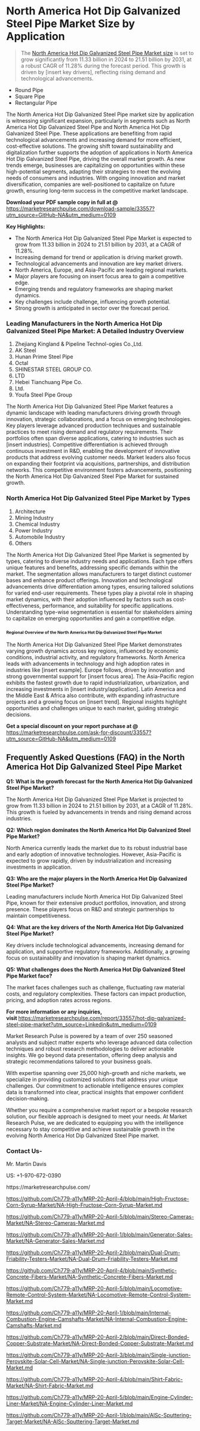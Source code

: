 <h1>North America Hot Dip Galvanized Steel Pipe Market&nbsp;Size by Application</h1><blockquote><p>The <a href="https://marketresearchpulse.com/download-sample/33557?utm_source=GitHub-NA&amp;utm_medium=0109">North America Hot Dip Galvanized Steel Pipe Market size</a> is set to grow significantly from 11.33 billion in 2024 to 21.51 billion by 2031, at a robust CAGR of 11.28% during the forecast period. This growth is driven by [insert key drivers], reflecting rising demand and technological advancements.</p></blockquote><ul><li>Round Pipe<li> Square Pipe<li> Rectangular Pipe</li></ul><p>The North America Hot Dip Galvanized Steel Pipe market size by application is witnessing significant expansion, particularly in segments such as North America Hot Dip Galvanized Steel Pipe and North America Hot Dip Galvanized Steel Pipe. These applications are benefiting from rapid technological advancements and increasing demand for more efficient, cost-effective solutions. The growing shift toward sustainability and digitalization further supports the adoption of applications in North America Hot Dip Galvanized Steel Pipe, driving the overall market growth. As new trends emerge, businesses are capitalizing on opportunities within these high-potential segments, adapting their strategies to meet the evolving needs of consumers and industries. With ongoing innovation and market diversification, companies are well-positioned to capitalize on future growth, ensuring long-term success in the competitive market landscape.</p><p><strong>Download your PDF sample copy in full at @ </strong><a href="https://marketresearchpulse.com/download-sample/33557?utm_source=GitHub-NA&amp;utm_medium=0109">https://marketresearchpulse.com/download-sample/33557?utm_source=GitHub-NA&amp;utm_medium=0109</a></p><p><strong>Key Highlights: </strong></p><ul><li>The North America Hot Dip Galvanized Steel Pipe Market is expected to grow from 11.33 billion in 2024 to 21.51 billion by 2031, at a CAGR of 11.28%.</li><li>Increasing demand for trend or application is driving market growth.</li><li>Technological advancements and innovation are key market drivers.</li><li>North America, Europe, and Asia-Pacific are leading regional markets.</li><li>Major players are focusing on insert focus area to gain a competitive edge.</li><li>Emerging trends and regulatory frameworks are shaping market dynamics.</li><li>Key challenges include challenge, influencing growth potential.</li><li>Strong growth is anticipated in sector over the forecast period.</li></ul><h3>Leading Manufacturers in the North America Hot Dip Galvanized Steel Pipe Market: A Detailed Industry Overview</h3><ol><li>Zhejiang Kingland & Pipeline Technol-ogies Co.,Ltd.</li><li>AK Steel</li><li>Hunan Prime Steel Pipe</li><li>Octal</li><li>SHINESTAR STEEL GROUP CO.</li><li>LTD</li><li>Hebei Tianchuang Pipe Co.</li><li>Ltd.</li><li>Youfa Steel Pipe Group</li></ol><div class="flex max-w-full flex-col flex-grow"><div class="min-h-8 text-message flex w-full flex-col items-end gap-2 whitespace-normal break-words [.text-message+&amp;]:mt-5" dir="auto" data-message-author-role="assistant" data-message-id="fd8432e4-4910-450d-b182-61b7bfb0a01f" data-message-model-slug="gpt-4o"><div class="flex w-full flex-col gap-1 empty:hidden first:pt-[3px]"><div class="markdown prose w-full break-words dark:prose-invert light"><p>The North America Hot Dip Galvanized Steel Pipe Market features a dynamic landscape with leading manufacturers driving growth through innovation, strategic collaborations, and a focus on emerging technologies. Key players leverage advanced production techniques and sustainable practices to meet rising demand and regulatory requirements. Their portfolios often span diverse applications, catering to industries such as [insert industries]. Competitive differentiation is achieved through continuous investment in R&amp;D, enabling the development of innovative products that address evolving customer needs. Market leaders also focus on expanding their footprint via acquisitions, partnerships, and distribution networks. This competitive environment fosters advancements, positioning the North America Hot Dip Galvanized Steel Pipe Market for sustained growth.</p></div></div></div></div><h3>North America Hot Dip Galvanized Steel Pipe Market by Types</h3><ol><li>Architecture<li> Mining Industry<li> Chemical Industry<li> Power Industry<li> Automobile Industry<li> Others</li></ol><div class="flex max-w-full flex-col flex-grow"><div class="min-h-8 text-message flex w-full flex-col items-end gap-2 whitespace-normal break-words [.text-message+&amp;]:mt-5" dir="auto" data-message-author-role="assistant" data-message-id="084470be-0bb7-4664-bddf-5156b4f41249" data-message-model-slug="gpt-4o-mini"><div class="flex w-full flex-col gap-1 empty:hidden first:pt-[3px]"><div class="markdown prose w-full break-words dark:prose-invert light"><p>The North America Hot Dip Galvanized Steel Pipe Market is segmented by types, catering to diverse industry needs and applications. Each type offers unique features and benefits, addressing specific demands within the market. The segmentation allows manufacturers to target distinct customer bases and enhance product offerings. Innovation and technological advancements drive differentiation among types, ensuring tailored solutions for varied end-user requirements. These types play a pivotal role in shaping market dynamics, with their adoption influenced by factors such as cost-effectiveness, performance, and suitability for specific applications. Understanding type-wise segmentation is essential for stakeholders aiming to capitalize on emerging opportunities and gain a competitive edge.</p></div></div></div></div><h3><span style="font-size: 11px;">Regional Overview of the North America Hot Dip Galvanized Steel Pipe Market</span></h3><div class="flex max-w-full flex-col flex-grow"><div class="min-h-8 text-message flex w-full flex-col items-end gap-2 whitespace-normal break-words [.text-message+&amp;]:mt-5" dir="auto" data-message-author-role="assistant" data-message-id="e9038762-ce64-4e30-91c9-9bd413514231" data-message-model-slug="gpt-4o-mini"><div class="flex w-full flex-col gap-1 empty:hidden first:pt-[3px]"><div class="markdown prose w-full break-words dark:prose-invert light"><p>The North America Hot Dip Galvanized Steel Pipe Market demonstrates varying growth dynamics across key regions, influenced by economic conditions, industrial activity, and regulatory frameworks. North America leads with advancements in technology and high adoption rates in industries like [insert example]. Europe follows, driven by innovation and strong governmental support for [insert focus area]. The Asia-Pacific region exhibits the fastest growth due to rapid industrialization, urbanization, and increasing investments in [insert industry/application]. Latin America and the Middle East &amp; Africa also contribute, with expanding infrastructure projects and a growing focus on [insert trend]. Regional insights highlight opportunities and challenges unique to each market, guiding strategic decisions.</p></div></div></div></div><p><strong>Get a special discount on your report purchase at @ </strong><a href="https://marketresearchpulse.com/ask-for-discount/33557?utm_source=GitHub-NA&amp;utm_medium=0109">https://marketresearchpulse.com/ask-for-discount/33557?utm_source=GitHub-NA&amp;utm_medium=0109</a></p><h2>Frequently Asked Questions (FAQ) in the North America Hot Dip Galvanized Steel Pipe Market</h2><p><strong>Q1: What is the growth forecast for the North America Hot Dip Galvanized Steel Pipe Market?</strong></p><p>The North America Hot Dip Galvanized Steel Pipe Market is projected to grow from 11.33 billion in 2024 to 21.51 billion by 2031, at a CAGR of 11.28%. This growth is fueled by advancements in trends and rising demand across industries.</p><p><strong>Q2: Which region dominates the North America Hot Dip Galvanized Steel Pipe Market?</strong></p><p>North America currently leads the market due to its robust industrial base and early adoption of innovative technologies. However, Asia-Pacific is expected to grow rapidly, driven by industrialization and increasing investments in application.</p><p><strong>Q3: Who are the major players in the North America Hot Dip Galvanized Steel Pipe Market?</strong></p><p>Leading manufacturers include North America Hot Dip Galvanized Steel Pipe, known for their extensive product portfolios, innovation, and strong presence. These players focus on R&amp;D and strategic partnerships to maintain competitiveness.</p><p><strong>Q4: What are the key drivers of the North America Hot Dip Galvanized Steel Pipe Market?</strong></p><p>Key drivers include technological advancements, increasing demand for application, and supportive regulatory frameworks. Additionally, a growing focus on sustainability and innovation is shaping market dynamics.</p><p><strong>Q5: What challenges does the North America Hot Dip Galvanized Steel Pipe Market face?</strong></p><p>The market faces challenges such as challenge, fluctuating raw material costs, and regulatory complexities. These factors can impact production, pricing, and adoption rates across regions.</p><p><strong>For more information or any inquiries, visit&nbsp;</strong><a href="https://marketresearchpulse.com/report/33557/hot-dip-galvanized-steel-pipe-market?utm_source=Linkedin&utm_medium=0109">https://marketresearchpulse.com/report/33557/hot-dip-galvanized-steel-pipe-market?utm_source=Linkedin&utm_medium=0109</a></p><p>Market Research Pulse is powered by a team of over 250 seasoned analysts and subject matter experts who leverage advanced data collection techniques and robust research methodologies to deliver actionable insights. We go beyond data presentation, offering deep analysis and strategic recommendations tailored to your business goals.</p><p>With expertise spanning over 25,000 high-growth and niche markets, we specialize in providing customized solutions that address your unique challenges. Our commitment to actionable intelligence ensures complex data is transformed into clear, practical insights that empower confident decision-making.</p><p>Whether you require a comprehensive market report or a bespoke research solution, our flexible approach is designed to meet your needs. At Market Research Pulse, we are dedicated to equipping you with the intelligence necessary to stay competitive and achieve sustainable growth in the evolving North America Hot Dip Galvanized Steel Pipe market.</p><h3><strong>Contact Us-</strong></h3><p>Mr. Martin Davis</p><p>US: +1-970-672-0390</p><p>https://marketresearchpulse.com/</p><p><a href="https://github.com/Ch779-a11y/MRP-20-April-4/blob/main/High-Fructose-Corn-Syrup-Market/NA-High-Fructose-Corn-Syrup-Market.md">https://github.com/Ch779-a11y/MRP-20-April-4/blob/main/High-Fructose-Corn-Syrup-Market/NA-High-Fructose-Corn-Syrup-Market.md</a></p><p><a href="https://github.com/Ch779-a11y/MRP-20-April-5/blob/main/Stereo-Cameras-Market/NA-Stereo-Cameras-Market.md">https://github.com/Ch779-a11y/MRP-20-April-5/blob/main/Stereo-Cameras-Market/NA-Stereo-Cameras-Market.md</a></p><p><a href="https://github.com/Ch779-a11y/MRP-20-April-1/blob/main/Generator-Sales-Market/NA-Generator-Sales-Market.md">https://github.com/Ch779-a11y/MRP-20-April-1/blob/main/Generator-Sales-Market/NA-Generator-Sales-Market.md</a></p><p><a href="https://github.com/Ch779-a11y/MRP-20-April-2/blob/main/Dual-Drum-Friability-Testers-Market/NA-Dual-Drum-Friability-Testers-Market.md">https://github.com/Ch779-a11y/MRP-20-April-2/blob/main/Dual-Drum-Friability-Testers-Market/NA-Dual-Drum-Friability-Testers-Market.md</a></p><p><a href="https://github.com/Ch779-a11y/MRP-20-April-4/blob/main/Synthetic-Concrete-Fibers-Market/NA-Synthetic-Concrete-Fibers-Market.md">https://github.com/Ch779-a11y/MRP-20-April-4/blob/main/Synthetic-Concrete-Fibers-Market/NA-Synthetic-Concrete-Fibers-Market.md</a></p><p><a href="https://github.com/Ch779-a11y/MRP-20-April-5/blob/main/Locomotive-Remote-Control-System-Market/NA-Locomotive-Remote-Control-System-Market.md">https://github.com/Ch779-a11y/MRP-20-April-5/blob/main/Locomotive-Remote-Control-System-Market/NA-Locomotive-Remote-Control-System-Market.md</a></p><p><a href="https://github.com/Ch779-a11y/MRP-20-April-1/blob/main/Internal-Combustion-Engine-Camshafts-Market/NA-Internal-Combustion-Engine-Camshafts-Market.md">https://github.com/Ch779-a11y/MRP-20-April-1/blob/main/Internal-Combustion-Engine-Camshafts-Market/NA-Internal-Combustion-Engine-Camshafts-Market.md</a></p><p><a href="https://github.com/Ch779-a11y/MRP-20-April-2/blob/main/Direct-Bonded-Copper-Substrate-Market/NA-Direct-Bonded-Copper-Substrate-Market.md">https://github.com/Ch779-a11y/MRP-20-April-2/blob/main/Direct-Bonded-Copper-Substrate-Market/NA-Direct-Bonded-Copper-Substrate-Market.md</a></p><p><a href="https://github.com/Ch779-a11y/MRP-20-April-3/blob/main/Single-junction-Perovskite-Solar-Cell-Market/NA-Single-junction-Perovskite-Solar-Cell-Market.md">https://github.com/Ch779-a11y/MRP-20-April-3/blob/main/Single-junction-Perovskite-Solar-Cell-Market/NA-Single-junction-Perovskite-Solar-Cell-Market.md</a></p><p><a href="https://github.com/Ch779-a11y/MRP-20-April-4/blob/main/Shirt-Fabric-Market/NA-Shirt-Fabric-Market.md">https://github.com/Ch779-a11y/MRP-20-April-4/blob/main/Shirt-Fabric-Market/NA-Shirt-Fabric-Market.md</a></p><p><a href="https://github.com/Ch779-a11y/MRP-20-April-5/blob/main/Engine-Cylinder-Liner-Market/NA-Engine-Cylinder-Liner-Market.md">https://github.com/Ch779-a11y/MRP-20-April-5/blob/main/Engine-Cylinder-Liner-Market/NA-Engine-Cylinder-Liner-Market.md</a></p><p><a href="https://github.com/Ch779-a11y/MRP-20-April-1/blob/main/AlSc-Sputtering-Target-Market/NA-AlSc-Sputtering-Target-Market.md">https://github.com/Ch779-a11y/MRP-20-April-1/blob/main/AlSc-Sputtering-Target-Market/NA-AlSc-Sputtering-Target-Market.md</a></p>
